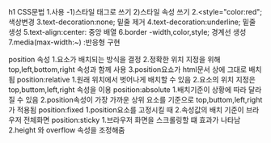 h1 CSS문법
1.사용
 -1)스타일 태그로 쓰기
  2)스타일 속성 쓰기
2.<style="color:red"; 색상변경
3.text-decoration:none; 밑줄 제거
4.text-decoration:underline; 밑줄 생성
5.text-align:center: 중앙 배열
6.border
 -width,color,style; 경계선 생성
 7.media(max-width:~) :반응형 구현
 
position 속성
1.요소가 배치되는 방식을 결정
2.정확한 위치 지정을 위해 top,left,bottom,right 속성과 함께 사용
3.position요쇼가 html문서 상에 그대로 배치됨
position:relative
1.원래 위치에서 벗어나게 배치할 수 있음
2.요소의 위치 지정은 top,buttom,left,right 속성을 이용
position:absolute
1.배치기준이 상황에 따라 달라질 수 있음
2.position속성이 가장 가까운 상위 요소를 기준으로 top,buttom,left,right가 적용됨
position:fixed
1.position요소를 고정시킬 때
2.속성값의 배치 기준이 브라우저 전체화면
position:sticky
1.브라우저 화면을 스크롤링할 떄 효과가 나타남
2.height 와 overflow 속성을 조정해줌



